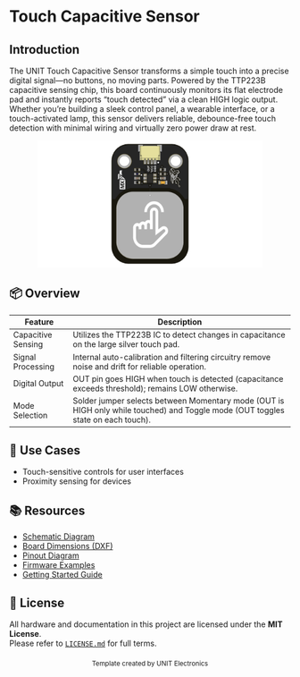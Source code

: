 # Touch Capacitive Sensor

## Introduction

The UNIT Touch Capacitive Sensor transforms a simple touch into a precise digital signal—no buttons, no moving parts. Powered by the TTP223B capacitive sensing chip, this board continuously monitors its flat electrode pad and instantly reports “touch detected” via a clean HIGH logic output. Whether you’re building a sleek control panel, a wearable interface, or a touch-activated lamp, this sensor delivers reliable, debounce-free touch detection with minimal wiring and virtually zero power draw at rest.

<div align="center">
  <img src="./resources/unit_top_V_0_0_1_ue0099_Sensor_Touch.png" style="max-width: 80%; height: auto;" alt="Development Board">
  <p><em></em></p>
</div>

## 📦 Overview

| Feature              | Description                                                                                                                                      |
|----------------------|--------------------------------------------------------------------------------------------------------------------------------------------------|
| Capacitive Sensing   | Utilizes the TTP223B IC to detect changes in capacitance on the large silver touch pad.                                                          |
| Signal Processing    | Internal auto-calibration and filtering circuitry remove noise and drift for reliable operation.                                                  |
| Digital Output       | OUT pin goes HIGH when touch is detected (capacitance exceeds threshold); remains LOW otherwise.                                                  |
| Mode Selection       | Solder jumper selects between Momentary mode (OUT is HIGH only while touched) and Toggle mode (OUT toggles state on each touch). |

## 🧪 Use Cases

- Touch-sensitive controls for user interfaces
- Proximity sensing for devices

## 📚 Resources

- [Schematic Diagram](hardware/schematic.pdf)
- [Board Dimensions (DXF)](docs/dimensions.dxf)
- [Pinout Diagram](docs/pinout.png)
- [Firmware Examples](firmware/)
- [Getting Started Guide](docs/getting_started.md)

## 📝 License

All hardware and documentation in this project are licensed under the **MIT License**.  
Please refer to [`LICENSE.md`](LICENSE.md) for full terms.

<div align="center">
  <sub>Template created by UNIT Electronics </sub>
</div>